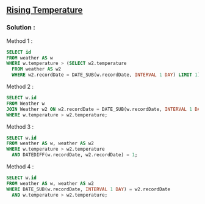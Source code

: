 ## [Rising Temperature](https://leetcode.com/problems/rising-temperature/)

### Solution :

Method 1 :
```sql
SELECT id
FROM weather AS w
WHERE w.temperature > (SELECT w2.temperature
  FROM weather AS w2
  WHERE w2.recordDate = DATE_SUB(w.recordDate, INTERVAL 1 DAY) LIMIT 1);
```

Method 2 :
```sql
SELECT w.id
FROM Weather w
JOIN Weather w2 ON w2.recordDate = DATE_SUB(w.recordDate, INTERVAL 1 DAY)
WHERE w.temperature > w2.temperature;
```

Method 3 :
```sql
SELECT w.id
FROM weather AS w, weather AS w2
WHERE w.temperature > w2.temperature
  AND DATEDIFF(w.recordDate, w2.recordDate) = 1;
```

Method 4 :
```sql
SELECT w.id
FROM weather AS w, weather AS w2
WHERE DATE_SUB(w.recordDate, INTERVAL 1 DAY) = w2.recordDate
  AND w.temperature > w2.temperature;
```
